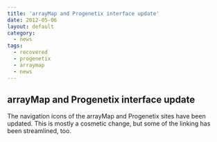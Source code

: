 ```yaml
---
title: 'arrayMap and Progenetix interface update'
date: 2012-05-06
layout: default
category:
  - news
tags: 
  - recovered
  - progenetix
  - arraymap
  - news
---
```


## arrayMap and Progenetix interface update

The navigation icons of the arrayMap and Progenetix sites have been updated. This is mostly a cosmetic change, but some of the linking has been streamlined, too.

